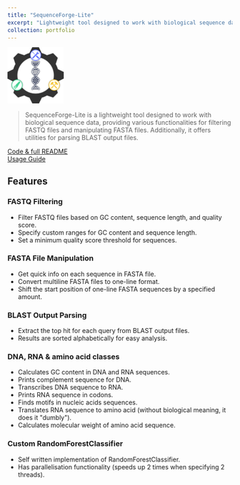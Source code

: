 ```yaml
---
title: "SequenceForge-Lite"
excerpt: "Lightweight tool designed to work with biological sequence data, providing various functionalities for filtering FASTQ files and manipulating FASTA files<br/><img src='/images/SeqForgeLite/SFL_logo_light.png' width='500px'>"
collection: portfolio
---
```


<img src='/images/SeqForgeLite/SFL_simple_light.png' width="25%">

> SequenceForge-Lite is a lightweight tool designed to work with biological sequence data, providing various functionalities for filtering FASTQ files and manipulating FASTA files. Additionally, it offers utilities for parsing BLAST output files.

<a href="https://github.com/iliapopov17/SequenceForge-Lite"><i class="fab fa-fw fa-github zoom" aria-hidden="true"></i> Code & full README </a><br>
<a href="https://github.com/iliapopov17/SequenceForge-Lite/wiki"><i class="fas fa-fw fa-link zoom" aria-hidden="true"></i> Usage Guide </a>

## Features
### FASTQ Filtering
- Filter FASTQ files based on GC content, sequence length, and quality score.
- Specify custom ranges for GC content and sequence length.
- Set a minimum quality score threshold for sequences.

### FASTA File Manipulation
- Get quick info on each sequence in FASTA file.
- Convert multiline FASTA files to one-line format.
- Shift the start position of one-line FASTA sequences by a specified amount.

### BLAST Output Parsing
- Extract the top hit for each query from BLAST output files.
- Results are sorted alphabetically for easy analysis.

### DNA, RNA & amino acid classes
- Calculates GC content in DNA and RNA sequences.
- Prints complement sequence for DNA.
- Transcribes DNA sequence to RNA.
- Prints RNA sequence in codons.
- Finds motifs in nucleic acids sequences.
- Translates RNA sequence to amino acid (without biological meaning, it does it "dumbly").
- Calculates molecular weight of amino acid sequence.

### Custom RandomForestClassifier
- Self written implementation of RandomForestClassifier.
- Has parallelisation functionality (speeds up 2 times when specifying 2 threads).